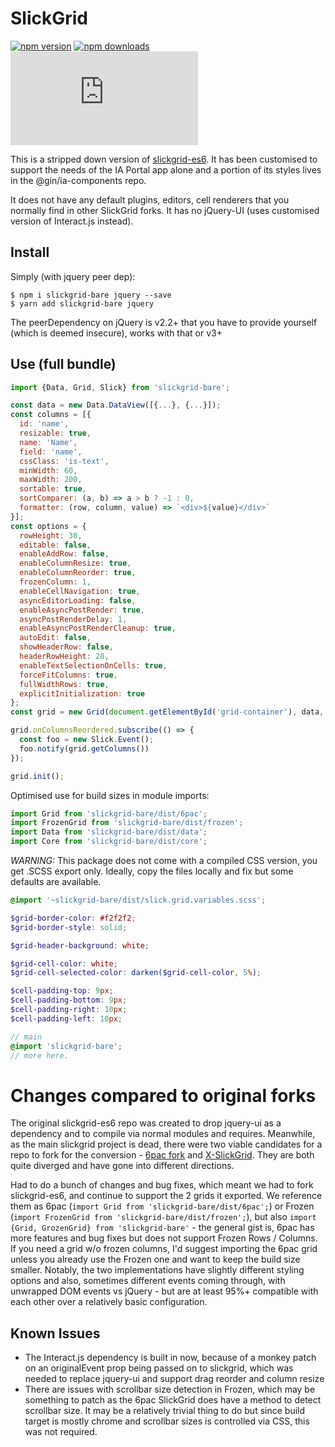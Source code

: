 # SlickGrid

[![npm version](https://img.shields.io/npm/v/slickgrid-bare.svg?style=flat-square)](https://www.npmjs.com/package/slickgrid-bare) [![npm downloads](https://img.shields.io/npm/dm/slickgrid-bare.svg?style=flat-square)](https://www.npmjs.com/package/slickgrid-bare) ![gzip size](http://img.badgesize.io/https://npmcdn.com/slickgrid-bare/dist/slickgrid.js?compression=gzip)

This is a stripped down version of [slickgrid-es6](https://github.com/DimitarChristoff/slickgrid-es6). It has been customised to
support the needs of the IA Portal app alone and a portion of its styles lives in the @gin/ia-components repo.

It does not have any default plugins, editors, cell renderers that you normally find in other SlickGrid forks.
It has no jQuery-UI (uses customised version of Interact.js instead).

## Install

Simply (with jquery peer dep):

```shell script
$ npm i slickgrid-bare jquery --save
$ yarn add slickgrid-bare jquery
```

The peerDependency on jQuery is v2.2+ that you have to provide yourself (which is deemed insecure), works with that or v3+

## Use (full bundle)

```js
import {Data, Grid, Slick} from 'slickgrid-bare';

const data = new Data.DataView([{...}, {...}]);
const columns = [{
  id: 'name',
  resizable: true,
  name: 'Name',
  field: 'name',
  cssClass: 'is-text',
  minWidth: 60,
  maxWidth: 200,
  sortable: true,
  sortComparer: (a, b) => a > b ? -1 : 0,
  formatter: (row, column, value) => `<div>${value}</div>`
}];
const options = {
  rowHeight: 30,
  editable: false,
  enableAddRow: false,
  enableColumnResize: true,
  enableColumnReorder: true,
  frozenColumn: 1,
  enableCellNavigation: true,
  asyncEditorLoading: false,
  enableAsyncPostRender: true,
  asyncPostRenderDelay: 1,
  enableAsyncPostRenderCleanup: true,
  autoEdit: false,
  showHeaderRow: false,
  headerRowHeight: 28,
  enableTextSelectionOnCells: true,
  forceFitColumns: true,
  fullWidthRows: true,
  explicitInitialization: true
};
const grid = new Grid(document.getElementById('grid-container'), data, columns, options);

grid.onColumnsReordered.subscribe(() => {
  const foo = new Slick.Event();
  foo.notify(grid.getColumns())
});

grid.init();
```

Optimised use for build sizes in module imports:

```js
import Grid from 'slickgrid-bare/dist/6pac';
import FrozenGrid from 'slickgrid-bare/dist/frozen';
import Data from 'slickgrid-bare/dist/data';
import Core from 'slickgrid-bare/dist/core';
```

_WARNING:_ This package does not come with a compiled CSS version, you get .SCSS export only. Ideally, copy the files locally and fix
but some defaults are available.

```scss
@import '~slickgrid-bare/dist/slick.grid.variables.scss';

$grid-border-color: #f2f2f2;
$grid-border-style: solid;

$grid-header-background: white;

$grid-cell-color: white;
$grid-cell-selected-color: darken($grid-cell-color, 5%);

$cell-padding-top: 9px;
$cell-padding-bottom: 9px;
$cell-padding-right: 10px;
$cell-padding-left: 10px;

// main
@import 'slickgrid-bare';
// more here.
```

# Changes compared to original forks

The original slickgrid-es6 repo was created to drop jquery-ui as a dependency and to compile via normal modules and requires.
Meanwhile, as the main slickgrid project is dead, there were two viable candidates for a repo to fork for the conversion -
[6pac fork](https://github.com/6pac/SlickGrid/) and [X-SlickGrid](https://github.com/ddomingues/X-SlickGrid). They are both
quite diverged and have gone into different directions.

Had to do a bunch of changes and bug fixes, which meant we had to fork slickgrid-es6, and continue to
support the 2 grids it exported. We reference them as 6pac (`import Grid from 'slickgrid-bare/dist/6pac';`) or Frozen
(`import FrozenGrid from 'slickgrid-bare/dist/frozen';`), but also `import {Grid, GrozenGrid} from 'slickgrid-bare'` -
the general gist is, 6pac has more features and bug fixes but does not support Frozen Rows / Columns. If you need a
grid w/o frozen columns, I'd suggest importing the 6pac grid unless you already use the Frozen one and want to
keep the build size smaller. Notably, the two implementations have slightly different styling options and also, sometimes
different events coming through, with unwrapped DOM events vs jQuery - but are at least 95%+ compatible with each other
over a relatively basic configuration.

## Known Issues

- The Interact.js dependency is built in now, because of a monkey patch on an originalEvent prop being passed on to
  slickgrid, which was needed to replace jquery-ui and support drag reorder and column resize
- There are issues with scrollbar size detection in Frozen, which may be something to patch as the 6pac SlickGrid does have a
  method to detect scrollbar size. It may be a relatively trivial thing to do but since build target is mostly chrome and
  scrollbar sizes is controlled via CSS, this was not required.
